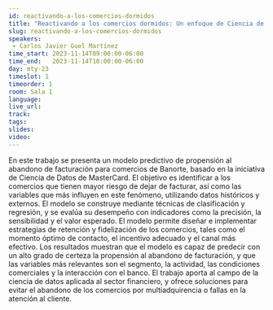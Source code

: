 ```yaml
---
id: reactivando-a-los-comercios-dormidos
title: "Reactivando a los comercios dormidos: Un enfoque de Ciencia de Datos basado en la plataforma analítica de MasterCard"
slug: reactivando-a-los-comercios-dormidos
speakers:
 - Carlos Javier Guel Martínez
time_start: 2023-11-14T09:00:00-06:00
time_end:   2023-11-14T10:00:00-06:00
day: mty-23
timeslot: 1
timeorder: 1
room: Sala 1 
language: 
live_url: 
track: 
tags:
slides: 
video: 
---
```


En este trabajo se presenta un modelo predictivo de propensión al abandono de facturación para comercios de Banorte, basado en la iniciativa de Ciencia de Datos de MasterCard. El objetivo es identificar a los comercios que tienen mayor riesgo de dejar de facturar, así como las variables que más influyen en este fenómeno, utilizando datos históricos y externos. El modelo se construye mediante técnicas de clasificación y regresión, y se evalúa su desempeño con indicadores como la precisión, la sensibilidad y el valor esperado. El modelo permite diseñar e implementar estrategias de retención y fidelización de los comercios, tales como el momento óptimo de contacto, el incentivo adecuado y el canal más efectivo. Los resultados muestran que el modelo es capaz de predecir con un alto grado de certeza la propensión al abandono de facturación, y que las variables más relevantes son el segmento, la actividad, las condiciones comerciales y la interacción con el banco. El trabajo aporta al campo de la ciencia de datos aplicada al sector financiero, y ofrece soluciones para evitar el abandono de los comercios por multiadquirencia o fallas en la atención al cliente.


